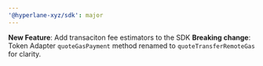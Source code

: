 ```yaml
---
'@hyperlane-xyz/sdk': major
---
```


**New Feature**: Add transaciton fee estimators to the SDK
**Breaking change**: Token Adapter `quoteGasPayment` method renamed to `quoteTransferRemoteGas` for clarity.

